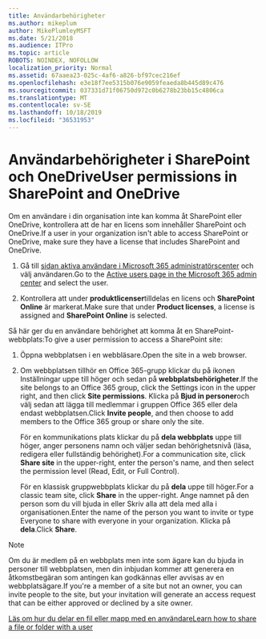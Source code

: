 ```yaml
---
title: Användarbehörigheter
ms.author: mikeplum
author: MikePlumleyMSFT
ms.date: 5/21/2018
ms.audience: ITPro
ms.topic: article
ROBOTS: NOINDEX, NOFOLLOW
localization_priority: Normal
ms.assetid: 67aaea23-025c-4af6-a826-bf97cec216ef
ms.openlocfilehash: e3e18f7ee5315b076e9059feaeda8b445d89c476
ms.sourcegitcommit: 037331d71f06750d972c0b6278b23bb15c4806ca
ms.translationtype: MT
ms.contentlocale: sv-SE
ms.lasthandoff: 10/18/2019
ms.locfileid: "36531953"
---
```

# <a name="user-permissions-in-sharepoint-and-onedrive"></a><span data-ttu-id="3b105-102">Användarbehörigheter i SharePoint och OneDrive</span><span class="sxs-lookup"><span data-stu-id="3b105-102">User permissions in SharePoint and OneDrive</span></span>

<span data-ttu-id="3b105-103">Om en användare i din organisation inte kan komma åt SharePoint eller OneDrive, kontrollera att de har en licens som innehåller SharePoint och OneDrive.</span><span class="sxs-lookup"><span data-stu-id="3b105-103">If a user in your organization isn't able to access SharePoint or OneDrive, make sure they have a license that includes SharePoint and OneDrive.</span></span> 
  
1. <span data-ttu-id="3b105-104">Gå till [sidan aktiva användare i Microsoft 365 administratörscenter](https://portal.office.com/adminportal/home#/users) och välj användaren.</span><span class="sxs-lookup"><span data-stu-id="3b105-104">Go to the [Active users page in the Microsoft 365 admin center](https://portal.office.com/adminportal/home#/users) and select the user.</span></span> 
    
2. <span data-ttu-id="3b105-105">Kontrollera att under **produktlicenser**tilldelas en licens och **SharePoint Online** är markerat.</span><span class="sxs-lookup"><span data-stu-id="3b105-105">Make sure that under **Product licenses**, a license is assigned and **SharePoint Online** is selected.</span></span> 
    
 <span data-ttu-id="3b105-106">Så här ger du en användare behörighet att komma åt en SharePoint-webbplats:</span><span class="sxs-lookup"><span data-stu-id="3b105-106">To give a user permission to access a SharePoint site:</span></span> 
  
1. <span data-ttu-id="3b105-107">Öppna webbplatsen i en webbläsare.</span><span class="sxs-lookup"><span data-stu-id="3b105-107">Open the site in a web browser.</span></span>
    
2. <span data-ttu-id="3b105-108">Om webbplatsen tillhör en Office 365-grupp klickar du på ikonen Inställningar uppe till höger och sedan på **webbplatsbehörigheter**.</span><span class="sxs-lookup"><span data-stu-id="3b105-108">If the site belongs to an Office 365 group, click the Settings icon in the upper right, and then click **Site permissions**.</span></span> <span data-ttu-id="3b105-109">Klicka på **Bjud in personer**och välj sedan att lägga till medlemmar i gruppen Office 365 eller dela endast webbplatsen.</span><span class="sxs-lookup"><span data-stu-id="3b105-109">Click **Invite people**, and then choose to add members to the Office 365 group or share only the site.</span></span> 
    
    <span data-ttu-id="3b105-110">För en kommunikations plats klickar du på **dela webbplats** uppe till höger, anger personens namn och väljer sedan behörighetsnivå (läsa, redigera eller fullständig behörighet).</span><span class="sxs-lookup"><span data-stu-id="3b105-110">For a communication site, click **Share site** in the upper-right, enter the person's name, and then select the permission level (Read, Edit, or Full Control).</span></span> 
    
    <span data-ttu-id="3b105-111">För en klassisk gruppwebbplats klickar du på **dela** uppe till höger.</span><span class="sxs-lookup"><span data-stu-id="3b105-111">For a classic team site, click **Share** in the upper-right.</span></span> <span data-ttu-id="3b105-112">Ange namnet på den person som du vill bjuda in eller Skriv alla att dela med alla i organisationen.</span><span class="sxs-lookup"><span data-stu-id="3b105-112">Enter the name of the person you want to invite or type Everyone to share with everyone in your organization.</span></span> <span data-ttu-id="3b105-113">Klicka på **dela**.</span><span class="sxs-lookup"><span data-stu-id="3b105-113">Click **Share**.</span></span>
    
> [!NOTE]
> <span data-ttu-id="3b105-114">Om du är medlem på en webbplats men inte som ägare kan du bjuda in personer till webbplatsen, men din inbjudan kommer att generera en åtkomstbegäran som antingen kan godkännas eller avvisas av en webbplatsägare.</span><span class="sxs-lookup"><span data-stu-id="3b105-114">If you're a member of a site but not an owner, you can invite people to the site, but your invitation will generate an access request that can be either approved or declined by a site owner.</span></span> 
  
[<span data-ttu-id="3b105-115">Läs om hur du delar en fil eller mapp med en användare</span><span class="sxs-lookup"><span data-stu-id="3b105-115">Learn how to share a file or folder with a user</span></span>](https://go.microsoft.com/fwlink/?linkid=533408)
  

